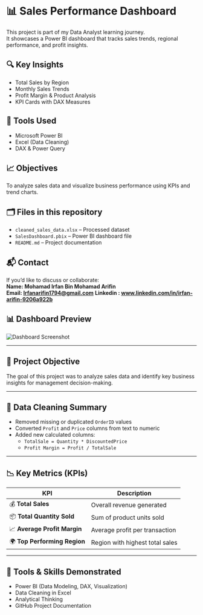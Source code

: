 # 📊 Sales Performance Dashboard

This project is part of my Data Analyst learning journey.  
It showcases a Power BI dashboard that tracks sales trends, regional performance, and profit insights.

## 🔍 Key Insights
- Total Sales by Region  
- Monthly Sales Trends  
- Profit Margin & Product Analysis  
- KPI Cards with DAX Measures  

## 🧰 Tools Used
- Microsoft Power BI  
- Excel (Data Cleaning)  
- DAX & Power Query  

## 📈 Objectives
To analyze sales data and visualize business performance using KPIs and trend charts.

## 🗂️ Files in this repository
- `cleaned_sales_data.xlsx` – Processed dataset  
- `SalesDashboard.pbix` – Power BI dashboard file  
- `README.md` – Project documentation  

## 📬 Contact
If you’d like to discuss or collaborate:  
**Name: Mohamad Irfan Bin Mohamad Arifin**   
**Email: Irfanarifin1794@gmail.com** 
**Linkedin : www.linkedin.com/in/irfan-arifin-9206a922b**

## 📊 Dashboard Preview
![Dashboard Screenshot](dashboard_preview.png)

---

## 🎯 Project Objective
The goal of this project was to analyze sales data and identify key business insights for management decision-making.

---

## 🧮 Data Cleaning Summary
- Removed missing or duplicated `OrderID` values  
- Converted `Profit` and `Price` columns from text to numeric  
- Added new calculated columns:
  - `TotalSale = Quantity * DiscountedPrice`
  - `Profit Margin = Profit / TotalSale`

---

## 📉 Key Metrics (KPIs)
| KPI | Description |
|-----|--------------|
| 💰 **Total Sales** | Overall revenue generated |
| 📦 **Total Quantity Sold** | Sum of product units sold |
| 📈 **Average Profit Margin** | Average profit per transaction |
| 🌍 **Top Performing Region** | Region with highest total sales |

---

## 🧩 Tools & Skills Demonstrated
- Power BI (Data Modeling, DAX, Visualization)
- Data Cleaning in Excel
- Analytical Thinking
- GitHub Project Documentation
